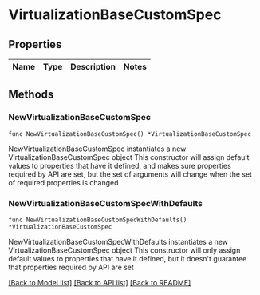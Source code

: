 # VirtualizationBaseCustomSpec

## Properties

Name | Type | Description | Notes
------------ | ------------- | ------------- | -------------

## Methods

### NewVirtualizationBaseCustomSpec

`func NewVirtualizationBaseCustomSpec() *VirtualizationBaseCustomSpec`

NewVirtualizationBaseCustomSpec instantiates a new VirtualizationBaseCustomSpec object
This constructor will assign default values to properties that have it defined,
and makes sure properties required by API are set, but the set of arguments
will change when the set of required properties is changed

### NewVirtualizationBaseCustomSpecWithDefaults

`func NewVirtualizationBaseCustomSpecWithDefaults() *VirtualizationBaseCustomSpec`

NewVirtualizationBaseCustomSpecWithDefaults instantiates a new VirtualizationBaseCustomSpec object
This constructor will only assign default values to properties that have it defined,
but it doesn't guarantee that properties required by API are set


[[Back to Model list]](../README.md#documentation-for-models) [[Back to API list]](../README.md#documentation-for-api-endpoints) [[Back to README]](../README.md)


